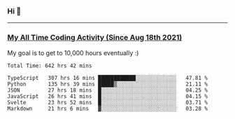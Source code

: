 ### Hi 🙂

---

### <a href="https://wakatime.com/@Eroxl">My All Time Coding Activity (Since Aug 18th 2021)</a>
My goal is to get to 10,000 hours eventually :)
<!--START_SECTION:waka-->

```text
Total Time: 642 hrs 42 mins

TypeScript   307 hrs 16 mins ████████████░░░░░░░░░░░░░   47.81 %
Python       135 hrs 39 mins █████▒░░░░░░░░░░░░░░░░░░░   21.11 %
JSON         27 hrs 18 mins  █░░░░░░░░░░░░░░░░░░░░░░░░   04.25 %
JavaScript   26 hrs 41 mins  █░░░░░░░░░░░░░░░░░░░░░░░░   04.15 %
Svelte       23 hrs 52 mins  █░░░░░░░░░░░░░░░░░░░░░░░░   03.71 %
Markdown     21 hrs 6 mins   ▓░░░░░░░░░░░░░░░░░░░░░░░░   03.28 %
```

<!--END_SECTION:waka-->
